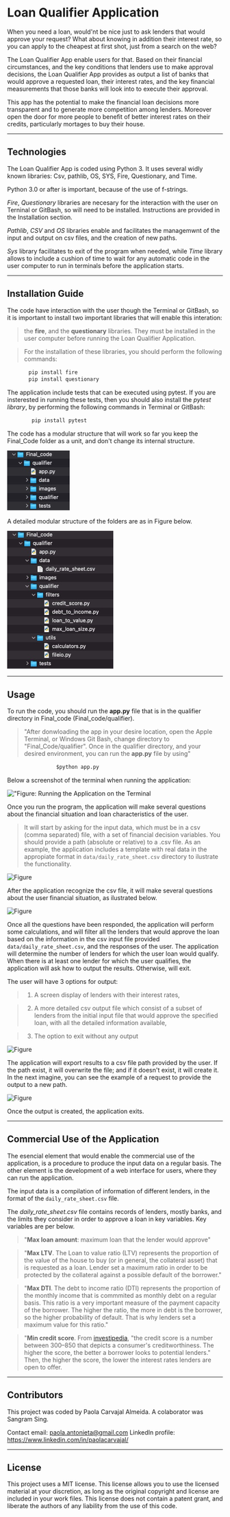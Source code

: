 # Loan Qualifier Application

When you need a loan, would'nt be nice just to ask lenders that would approve your request? What about knowing in addition their interest rate, so you can apply to the cheapest at first shot, just from a search on the web?

The Loan Qualifier App enable users for that. Based on their financial circumstances, and the key conditions that lenders use to make approval decisions, the Loan Qualifier App provides as output a list of banks that would approve a requested loan, their interest rates, and the key financial measurements that those banks will look into to execute their approval.

This app has the potential to make the financial loan decisions more transparent and to generate more competition among lenders. Moreover open the door for more people to benefit of better interest rates on their credits, particularly mortages to buy their house.

---

## Technologies

The Loan Qualifier App is coded using Python 3. It uses several widly known libraries: Csv, pathlib, OS, SYS, Fire, Questionary, and Time.

Python 3.0 or after is important, because of the use of f-strings.

*Fire*, *Questionary* libraries are necesary for the interaction with the user on Terninal or GitBash, so will need to be installed. Instructions are provided in the Installation section.

*Pathlib*, *CSV* and *OS* libraries enable and facilitates the managemwnt of the input and output on csv files, and the creation of new paths.

*Sys* library facilitates to exit of the program when needed, while *Time* library allows to include a cushion of time to wait for any automatic code in the user computer to run in terminals before the application starts.

---

## Installation Guide 

The code have interaction with the user though the Terminal or GitBash, so it is important to install two important libraries that will enable this interation:
> the **fire**, and the **questionary** libraries. They must be installed in the user computer before running the Loan Qualifier Application.
 
 
> For the installation of these libraries, you should perform the following commands:

```python
       pip install fire
       pip install questionary
````

The application include tests that can be executed using pytest. If you are insterested in running these tests, then you should also install the *pytest library*, by performing the following commands in Terminal or GitBash:

```python
        pip install pytest
```

The code has a modular structure that will work so far you keep the Final_Code folder as a unit, and don't change its internal structure.

![Figure 1](Final_Code/qualifier/images/modular_compressed.jpg "Figure 1: compressed modular structure of Loan Qualifier application")

A detailed modular structure of the folders are as in Figure below.

![Figure](Final_Code/qualifier/images/modular_expanded.jpg "Figure: Expanded Modular Structure of the Loan Qualifier Application")

---

## Usage

To run the code, you should run the **app.py** file that is in the qualifier directory in Final_code (Final_code/qualifier).


>"After donwloading the app in your desire location, open the Apple Terminal, or Windows Git Bash, change directory to "Final_Code/qualifier". Once in the qualifier directory, and your desired environment, you can run the **app.py** file by using"

```Python
                $python app.py
````

Below a screenshot of the terminal when running the application:

!["Figure: Running the Application on the Terminal](Final_Code/qualifier/images/running_app.jpg)






Once you run the program, the application will make several questions about the financial situation and loan characteristics of the user.

> It will start by asking for the input data, which must be in a csv (comma separated) file, with a set of financial decision variables. You should provide a path (absolute or relative) to a .csv file. As an example, the application includes a template with real data in the appropiate format in `data/daily_rate_sheet.csv` directory to ilustrate the functionality.

![Figure](Final_Code/qualifier/images/input_path.jpg "Figure: App Starts Asking for a .csv File Path with Lenders Data.")

After the application recognize the csv file, it will make several questions about the user financial situation, as ilustrated below.

![Figure](Final_Code/qualifier/images/single_variable_inputs.jpg "Figure: App Continues Asking for Financial Situation and Loan Characteristics.")

Once all the questions have been responded, the application will perform some calculations, and will filter all the lenders that would approve the loan based on the information in the csv input file provided `data/daily_rate_sheet.csv`, and the responses of the user. The application will determine the number of lenders for which the user loan would qualify. When there is at least one lender for which the user qualifies, the application will ask how to output the results. Otherwise, will exit.

The user will have 3 options for output: 
> 1. A screen display of lenders with their interest rates, 

> 2. A more detailed csv output file which consist of a subset of lenders from the initial input file that would approve the specified loan, with all the detailed information available,

> 3. The option to exit without any output

![Figure](Final_Code/qualifier/images/output_prompt.jpg "Figure: App Giving Options of Outputs.")

The application will export results to a csv file path provided by the user. If the path exist, it will overwrite the file; and if it doesn't exist, it will create it. In the next imagine, you can see the example of a request to provide the output to a new path. 

![Figure](Final_Code/qualifier/images/csv_file_output.jpg "Figure: App Creating A New CSV File with Lenders that Would Approve the Loan.")

Once the output is created, the application exits.


---

## Commercial Use of the Application

The esencial element that would enable the commercial use of the application, is a procedure to produce the input data on a regular basis. The other element is the development of a web interface for users, where they can run the application.

The input data is a compilation of information of different lenders, in the format of the `daily_rate_sheet.csv` file.

The *daily_rate_sheet.csv* file contains records of lenders, mostly banks, and the limits they consider in order to approve a loan in key variables. Key variables are per below. 

> "**Max loan amount**: maximum loan that the lender would approve"
 
> "**Max LTV**. The Loan to value ratio (LTV) represents the proportion of the value of the house to buy (or in general, the collateral asset) that is requested as a loan. Lender set a maximum ratio in order to be protected by the collateral against a possible default of the borrower."

> "**Max DTI**. The debt to income ratio (DTI) represents the proportion of the monthly income that is commmited as monthly debt on a regular basis. This ratio is a very important measure of the payment capacity of the borrower. The higher the ratio, the more in debt is the borrower, so the higher probability of default. That is why lenders set a maximum value for this ratio."

> "**Min credit score**. From [investipedia](https://www.investopedia.com/terms/c/credit_score.asp), "the credit score is a number between 300–850 that depicts a consumer's creditworthiness. The higher the score, the better a borrower looks to potential lenders." Then, the higher the score, the lower the interest rates lenders are open to offer.


---

## Contributors

This project was coded by Paola Carvajal Almeida. A colaborator was Sangram Sing.

Contact email: paola.antonieta@gmail.com
LinkedIn profile: https://www.linkedin.com/in/paolacarvajal/


---

## License

This project uses a MIT license. This license allows you to use the licensed material at your discretion, as long as the original copyright and license are included in your work files. This license does not contain a patent grant,  and liberate the authors of any liability from the use of this code.


```python

```



